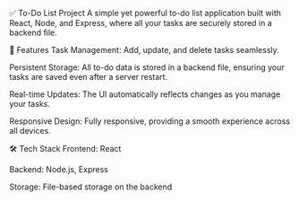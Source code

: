 ✅ To-Do List Project
A simple yet powerful to-do list application built with React, Node, and Express, where all your tasks are securely stored in a backend file.



🚀 Features
Task Management: Add, update, and delete tasks seamlessly.


Persistent Storage: All to-do data is stored in a backend file, ensuring your tasks are saved even after a server restart.


Real-time Updates: The UI automatically reflects changes as you manage your tasks.


Responsive Design: Fully responsive, providing a smooth experience across all devices.


🛠️ Tech Stack
Frontend: React


Backend: Node.js, Express


Storage: File-based storage on the backend



